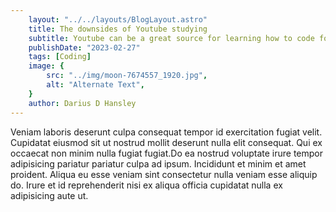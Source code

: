 ```yaml
---
    layout: "../../layouts/BlogLayout.astro"
    title: The downsides of Youtube studying
    subtitle: Youtube can be a great source for learning how to code for free,but what if it also the worst way to learn?
    publishDate: "2023-02-27"
    tags: [Coding]
    image: {
        src: "../img/moon-7674557_1920.jpg",
        alt: "Alternate Text",
    } 
    author: Darius D Hansley
---
```


Veniam laboris deserunt culpa consequat tempor id exercitation fugiat velit. Cupidatat eiusmod sit ut nostrud mollit deserunt nulla elit consequat. Qui ex occaecat non minim nulla fugiat fugiat.Do ea nostrud voluptate irure tempor adipisicing pariatur pariatur culpa ad ipsum. Incididunt et minim et amet proident. Aliqua eu esse veniam sint consectetur nulla veniam esse aliquip do. Irure et id reprehenderit nisi ex aliqua officia cupidatat nulla ex adipisicing aute ut.
